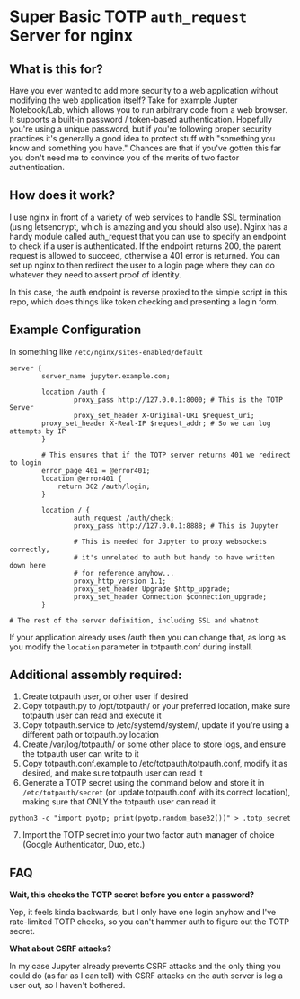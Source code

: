 # Super Basic TOTP `auth_request` Server for nginx

## What is this for?

Have you ever wanted to add more security to a web application without modifying the web application itself? Take for example Jupter Notebook/Lab, which allows you to run arbitrary code from a web browser. It supports a built-in password / token-based authentication. Hopefully you're using a unique password, but if you're following proper security practices it's generally a good idea to protect stuff with "something you know and something you have." Chances are that if you've gotten this far you don't need me to convince you of the merits of two factor authentication.

## How does it work?

I use nginx in front of a variety of web services to handle SSL termination (using letsencrypt, which is amazing and you should also use). Nginx has a handy module called auth_request that you can use to specify an endpoint to check if a user is authenticated. If the endpoint returns 200, the parent request is allowed to succeed, otherwise a 401 error is returned. You can set up nginx to then redirect the user to a login page where they can do whatever they need to assert proof of identity.

In this case, the auth endpoint is reverse proxied to the simple script in this repo, which does things like token checking and presenting a login form.

## Example Configuration

In something like `/etc/nginx/sites-enabled/default`

```
server {
        server_name jupyter.example.com;

        location /auth {
                proxy_pass http://127.0.0.1:8000; # This is the TOTP Server
                proxy_set_header X-Original-URI $request_uri;
		proxy_set_header X-Real-IP $request_addr; # So we can log attempts by IP
        }

        # This ensures that if the TOTP server returns 401 we redirect to login
        error_page 401 = @error401;
        location @error401 {
            return 302 /auth/login;
        }

        location / {
                auth_request /auth/check;
                proxy_pass http://127.0.0.1:8888; # This is Jupyter

                # This is needed for Jupyter to proxy websockets correctly, 
                # it's unrelated to auth but handy to have written down here 
                # for reference anyhow...
                proxy_http_version 1.1;
                proxy_set_header Upgrade $http_upgrade;
                proxy_set_header Connection $connection_upgrade;
        }

# The rest of the server definition, including SSL and whatnot
```
If your application already uses /auth then you can change that, as long as you modify the `location` parameter in totpauth.conf during install.

## Additional assembly required:

1. Create totpauth user, or other user if desired
2. Copy totpauth.py to /opt/totpauth/ or your preferred location, make sure totpauth user can read and execute it
3. Copy totpauth.service to /etc/systemd/system/, update if you're using a different path or totpauth.py location
4. Create /var/log/totpauth/ or some other place to store logs, and ensure the totpauth user can write to it
5. Copy totpauth.conf.example to /etc/totpauth/totpauth.conf, modify it as desired, and make sure totpauth user can read it
6. Generate a TOTP secret using the command below and store it in `/etc/totpauth/secret` (or update totpauth.conf with its correct location), making sure that ONLY the totpauth user can read it
```
python3 -c "import pyotp; print(pyotp.random_base32())" > .totp_secret
```
7. Import the TOTP secret into your two factor auth manager of choice (Google Authenticator, Duo, etc.)

## FAQ

**Wait, this checks the TOTP secret before you enter a password?**

Yep, it feels kinda backwards, but I only have one login anyhow and I've rate-limited TOTP checks, so you can't hammer auth to figure out the TOTP secret.

**What about CSRF attacks?**

In my case Jupyter already prevents CSRF attacks and the only thing you could do (as far as I can tell) with CSRF attacks on the auth server is log a user out, so I haven't bothered.
